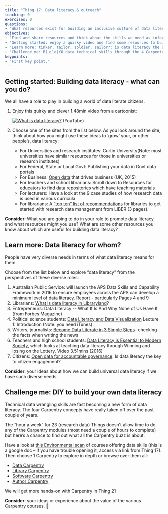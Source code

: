 ```yaml
---
title: "Thing 17: Data literacy & outreach"
teaching: 0
exercises: 0
questions:
- "What resources exist for building an inclusive culture of data literacy - not just scientists and science disciplines?"
objectives:
- "Find and share resources and think about the skills we need as information and data professionals."
- "Getting started: enjoy a quirky video and find some resources to build data literacy"
- "Learn more: tinker, tailor, soldier, sailor?: is data literacy the same for all of us?"
- "Challenge me: B(uild)YO data technical skills through the 4 Carpentries."
keypoints:
- "First key point."
---
```



## Getting started: Building data literacy - what can you do?

We all have a role to play in building a world of data literate citizens.

1. Enjoy this quirky and clever 1.48min video from a cartoonist:

   [![What is data literacy?](https://img.youtube.com/vi/qHz_ogTH2p4/0.jpg)](https://www.youtube.com/watch?v=qHz_ogTH2p4 "What is data literacy?") (YouTube)

2. Choose one of the sites from the list below. As you look around the site, think about how you might use these ideas to ‘grow’ your, or other people’s, data literacy:
    * For Universities and research institutes: Curtin University(Note: most universities have similar resources for those in universities or research institutes)
    * For Federal, State or Local Govt: Publishing your data in Govt data portals
    * For Business: [Open data](http://theodi.org/open-data-that-drives-business) that drives business  (UK, 2015)
    * For teachers and school librarians: Scroll down to Resources for educators to find data repositories which have teaching materials
    * For lecturers: Have a look at the 9 case studies of how research data is used in various curricula
    * For librarians: A [“top ten” list of recommendations](http://libereurope.eu/wp-content/uploads/The%20research%20data%20group%202012%20v7%20final.pdf) for libraries to get started with research data management from LIBER (3 pages).

**Consider**:  What you are going to do in your role to promote data literacy and what resources might you use? What are some other resources you know about which are useful for building data literacy?

## Learn more:  Data literacy for whom?

People have very diverse needs in terms of what data literacy means for them.

Choose from the list below and explore “data literacy” from the perspectives of these diverse roles:

1. Australian Public Service: will launch the APS Data Skills and Capability Framework in 2016 to ensure employees across the APS can develop a minimum level of data literacy. Report - particularly Pages 4 and 9
2. Librarians: [What is data literacy in Libraryland](http://databrarians.org/2015/02/what-is-data-literacy/)?
3. Entrepreneurs: Data Literacy -- What It Is And Why None of Us Have It (from Forbes Magazine)
4. Political science students: [Data Literacy and Data Visualization](https://itunes.apple.com/us/course/data-literacy-data-visualization/id693097601) Lecture 1: Introduction (Note: you need iTunes)
5. Writers, journalists: [Become Data Literate in 3 Simple Steps](http://datajournalismhandbook.org/1.0/en/understanding_data_0.html)- checking the facts when writing the news
6. Teachers and high school students: [Data Literacy is Essential to Modern Society](https://youtu.be/4ei7BUMQl5c), which looks at teaching data literacy through Winning and losing on the Lottery. Video 3.51mins (2016)
7. Citizens: [Open data for accountable governance](http://europeandcis.undp.org/blog/2013/09/09/open-data-and-accountable-governance-is-data-literacy-the-key-to-citizen-engagement/): Is data literacy the key to citizen engagement?

**Consider**: your ideas about how we can build universal data literacy if we have such diverse needs.

## Challenge me: DIY to build your own data literacy

Technical data wrangling skills are fast becoming a new form of data literacy.  The four Carpentry concepts have really taken off over the past couple of years.

The “hour a week” for 23 (research data) Things doesn’t allow time to do any of the Carpentry modules (most need a couple of hours to complete) but here’s a chance to find out what all the Carpentry buzz is about.

Have a look at [this Environmental scan](https://goo.gl/cZk5E6) of courses offering data skills (this is a google doc – if you have trouble opening it, access via link from Thing 17). Then choose 1 Carpentry to explore in depth or browse over them all:

* [Data Carpentry](http://www.datacarpentry.org/)
* [Library Carpentry](http://librarycarpentry.github.io/about/)
* [Software Carpentry](http://software-carpentry.org/)
* [Author Carpentry](http://libguides.caltech.edu/authorcarpentry)

We will get more hands-on with Carpentry in Thing 21

**Consider**: your ideas or experience about the value of the various Carpentry courses.

